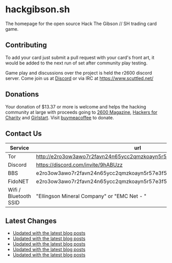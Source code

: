 # hackgibson.sh
The homepage for the open source Hack The Gibson // SH trading card game.


## Contributing

To add your card just submit a pull request with your card's front art, it would be added to the next run of set after community play testing.

Game play and discussions over the project is held the r2600 discord server. Come join us at [Discord](https://discord.com/invite/9hABUzz) or via IRC at https://www.scuttled.net/


## Donations

Your donation of $13.37 or more is welcome and helps the hacking community at large with proceeds going to [2600 Magazine](https://2600.com/), [Hackers for Charity](https://hackersforcharity.org) and [Girlstart](https://girlstart.org).  Visit [buymeacoffee](https://www.buymeacoffee.com/hackgibson.sh) to donate.


## Contact Us

Service | url
-|-
Tor | http://e2ro3ow3awo7r2favn24n65ycc2qmzkoayn5r57e3f56nvjwdcgg32ad.onion
Discord | https://discord.com/invite/9hABUzz
BBS | e2ro3ow3awo7r2favn24n65ycc2qmzkoayn5r57e3f56nvjwdcgg32ad.onion:23
FidoNET | e2ro3ow3awo7r2favn24n65ycc2qmzkoayn5r57e3f56nvjwdcgg32ad.onion:24554
Wifi / Bluetooth SSID | "Ellingson Mineral Company" or "EMC Net - <fidonet address>"

## Latest Changes
<!-- BLOG-POST-LIST:START -->
- [Updated with the latest blog posts](https://github.com/DFW2600/hackgibson.sh/commit/ba95d3128f744663319107c7b09de3d3f297ea8f)
- [Updated with the latest blog posts](https://github.com/DFW2600/hackgibson.sh/commit/75352e7fe1cdc54982ea92a88a773be7458f17e8)
- [Updated with the latest blog posts](https://github.com/DFW2600/hackgibson.sh/commit/099eac0e25a1b8e30a38e63db09837b364c4062b)
- [Updated with the latest blog posts](https://github.com/DFW2600/hackgibson.sh/commit/44f6cef66e23d55f7dbe008d7b149b03d27839a6)
- [Updated with the latest blog posts](https://github.com/DFW2600/hackgibson.sh/commit/02224b35d7bf2c05f13f62f3d2bbe21b8a23cd83)
<!-- BLOG-POST-LIST:END -->
